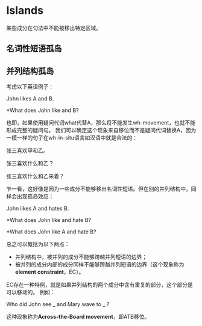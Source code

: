 # Islands

某些成分在句法中不能被移出特定区域。

## 名词性短语孤岛

## 并列结构孤岛

考虑以下英语例子：

John likes A and B.

*What does John like and B?

也即，如果使用疑问代词what代替A，那么将不能发生wh-movement，也就不能形成完整的疑问句。
我们可以确定这个现象来自移位而不是疑问代词替换A，因为一模一样的句子在wh-in-situ语言如汉语中就是合法的：

张三喜欢甲和乙。

张三喜欢什么和乙？

张三喜欢什么和乙来着？

乍一看，这好像是因为一些成分不能够移出名词性短语。但在别的并列结构中，同样会出现孤岛效应：

John likes A and hates B.

*What does John like and hate B?

*What does John like A and hate B?

总之可以概括为以下两点：

- 并列结构中，被并列的成分不能够跨越并列短语的边界；
- 被并列的成分内部的成分同样不能够跨越并列短语的边界（这个现象称为**element constraint**，EC）。

EC存在一种特例，就是如果并列结构的两个成分中含有重复的部分，这个部分是可以移动的。
例如：

Who did John see _ and Mary wave to _ ?

这种现象称为**Across-the-Board movement**，即ATB移位。